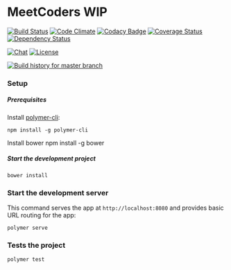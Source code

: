 # MeetCoders WIP
[![Build Status](https://api.travis-ci.org/badgersmart/meetcoders-front.svg)](https://travis-ci.org/badgersmart/meetcoders-front) [![Code Climate](https://codeclimate.com/github/badgersmart/meetcoders-front/badges/gpa.svg)](https://codeclimate.com/github/badgersmart/meetcoders-front) [![Codacy Badge](https://api.codacy.com/project/badge/Grade/3eb75a2dc53d49ffaa0c379efc31c531)](https://www.codacy.com/app/mresti/meetcoders-front?utm_source=github.com&amp;utm_medium=referral&amp;utm_content=badgersmart/meetcoders-front&amp;utm_campaign=Badge_Grade) [![Coverage Status](https://coveralls.io/repos/github/badgersmart/meetcoders-front/badge.svg?branch=master)](https://coveralls.io/github/badgersmart/meetcoders-front?branch=master) [![Dependency Status](https://gemnasium.com/badges/github.com/badgersmart/meetcoders-front.svg)](https://gemnasium.com/github.com/badgersmart/meetcoders-front)

[![Chat](https://badges.gitter.im/Join%20Chat.svg)](https://gitter.im/meet-coders/meetcoders?utm_source=badge&utm_medium=badge&utm_campaign=pr-badge&utm_content=badge) [![License](http://img.shields.io/badge/license-APACHE2-blue.svg)](https://www.apache.org/licenses/LICENSE-2.0.html)

[![Build history for master branch](https://buildstats.info/travisci/chart/badgersmart/meetcoders-front?branch=master&buildCount=50)](https://travis-ci.org/badgersmart/meetcoders-front/branches)

### Setup

##### Prerequisites

Install [polymer-cli](https://github.com/Polymer/polymer-cli):

    npm install -g polymer-cli

Install bower
    npm install -g bower

##### Start the development project

    bower install

### Start the development server

This command serves the app at `http://localhost:8080` and provides basic URL
routing for the app:

    polymer serve

### Tests the project

    polymer test
